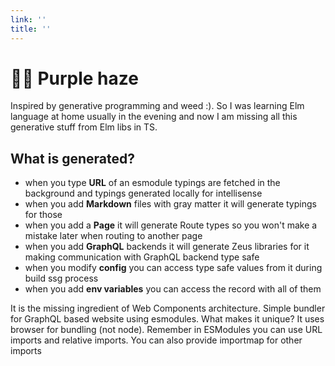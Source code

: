 ```yaml
---
link: ''
title: ''
---
```


# 😶‍🌫️ Purple haze

Inspired by generative programming and weed :). So I was learning Elm language at home usually in the evening and now I am missing all this generative stuff from Elm libs in TS.

## What is generated?

- when you type **URL** of an esmodule typings are fetched in the background and typings generated locally for intellisense
- when you add **Markdown** files with gray matter it will generate typings for those
- when you add a **Page** it will generate Route types so you won't make a mistake later when routing to another page
- when you add **GraphQL** backends it will generate Zeus libraries for it making communication with GraphQL backend type safe
- when you modify **config** you can access type safe values from it during build ssg process
- when you add **env variables** you can access the record with all of them

It is the missing ingredient of Web Components architecture. Simple bundler for GraphQL based website using esmodules. What makes it unique? It uses browser for bundling (not node). Remember in ESModules you can use URL imports and relative imports. You can also provide importmap for other imports
